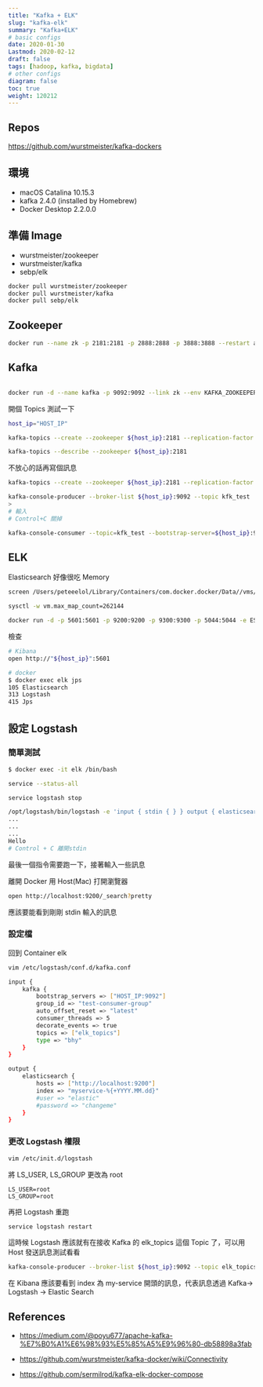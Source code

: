 ```yaml
---
title: "Kafka + ELK"
slug: "kafka-elk"
summary: "Kafka+ELK"
# basic configs
date: 2020-01-30
Lastmod: 2020-02-12
draft: false
tags: [hadoop, kafka, bigdata]
# other configs
diagram: false
toc: true
weight: 120212
---
```


## Repos

<https://github.com/wurstmeister/kafka-dockers>

## 環境

- macOS Catalina 10.15.3
- kafka 2.4.0 (installed by Homebrew)
- Docker Desktop 2.2.0.0

## 準備 Image

- wurstmeister/zookeeper
- wurstmeister/kafka
- sebp/elk

```bash
docker pull wurstmeister/zookeeper
docker pull wurstmeister/kafka
docker pull sebp/elk
```

## Zookeeper

```bash
docker run --name zk -p 2181:2181 -p 2888:2888 -p 3888:3888 --restart always -d zookeeper
```

## Kafka

```bash

docker run -d --name kafka -p 9092:9092 --link zk --env KAFKA_ZOOKEEPER_CONNECT=zk:2181 --env KAFKA_ADVERTISED_HOST_NAME=${host_ip} --env KAFKA_ADVERTISED_PORT=9092 wurstmeister/kafka
```

開個 Topics 測試一下

```bash
host_ip="HOST_IP"

kafka-topics --create --zookeeper ${host_ip}:2181 --replication-factor 1 --partitions 1 --topic elk_test

kafka-topics --describe --zookeeper ${host_ip}:2181
```

不放心的話再寫個訊息

```bash
kafka-topics --create --zookeeper ${host_ip}:2181 --replication-factor 1 --partitions 1 --topic kfk_test

kafka-console-producer --broker-list ${host_ip}:9092 --topic kfk_test
>
# 輸入
# Control+C 關掉

kafka-console-consumer --topic=kfk_test --bootstrap-server=${host_ip}:9092 --from-beginning
```

## ELK

Elasticsearch 好像很吃 Memory

```bash
screen /Users/peteeelol/Library/Containers/com.docker.docker/Data//vms/0/tty

sysctl -w vm.max_map_count=262144
```

```bash
docker run -d -p 5601:5601 -p 9200:9200 -p 9300:9300 -p 5044:5044 -e ES_MIN_MEM=128m -e ES_MAX_MEM=2048m -it --name elk sebp/elk
```

檢查

```bash
# Kibana
open http://"${host_ip}":5601

# docker
$ docker exec elk jps
105 Elasticsearch
313 Logstash
415 Jps
```

## 設定 Logstash

### 簡單測試

```bash
$ docker exec -it elk /bin/bash

service --status-all

service logstash stop

/opt/logstash/bin/logstash -e 'input { stdin { } } output { elasticsearch { hosts => ["localhost"] } }'
...
...
...
Hello
# Control + C 離開stdin
```

最後一個指令需要跑一下，接著輸入一些訊息

離開 Docker 用 Host(Mac) 打開瀏覽器

```bash
open http://localhost:9200/_search?pretty
```

應該要能看到剛剛 stdin 輸入的訊息

### 設定檔

回到 Container elk

```bash
vim /etc/logstash/conf.d/kafka.conf
```

```bash
input {
    kafka {
        bootstrap_servers => ["HOST_IP:9092"]
        group_id => "test-consumer-group"
        auto_offset_reset => "latest"
        consumer_threads => 5
        decorate_events => true
        topics => ["elk_topics"]
        type => "bhy"
    }
}

output {
    elasticsearch {
        hosts => ["http://localhost:9200"]
        index => "myservice-%{+YYYY.MM.dd}"
        #user => "elastic"
        #password => "changeme"
    }
}
```

### 更改 Logstash 權限

```bash
vim /etc/init.d/logstash
```

將 LS_USER, LS_GROUP 更改為 root

```vim
LS_USER=root
LS_GROUP=root
```

再把 Logstash 重跑

```bash
service logstash restart
```

這時候 Logstash 應該就有在接收 Kafka 的 elk_topics 這個 Topic 了，可以用 Host 發送訊息測試看看

```bash
kafka-console-producer --broker-list ${host_ip}:9092 --topic elk_topics
```

在 Kibana 應該要看到 index 為 my-service 開頭的訊息，代表訊息透過 Kafka-> Logstash -> Elastic Search

## References

- <https://medium.com/@poyu677/apache-kafka-%E7%B0%A1%E6%98%93%E5%85%A5%E9%96%80-db58898a3fab>

- <https://github.com/wurstmeister/kafka-docker/wiki/Connectivity>

- <https://github.com/sermilrod/kafka-elk-docker-compose>
